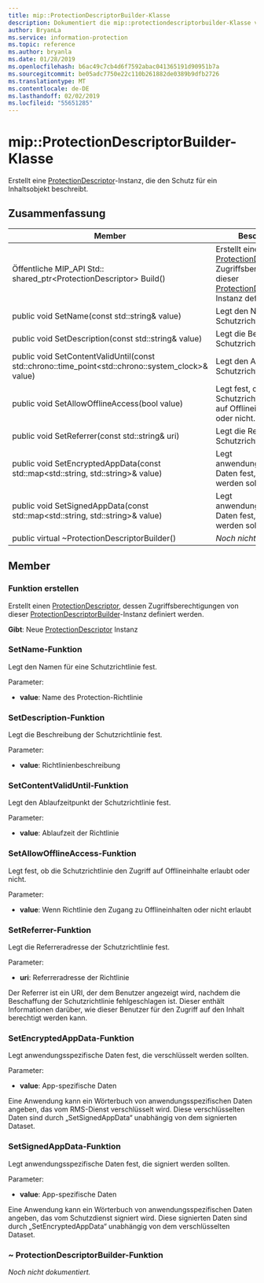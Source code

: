 ```yaml
---
title: mip::ProtectionDescriptorBuilder-Klasse
description: Dokumentiert die mip::protectiondescriptorbuilder-Klasse von der Microsoft Information Protection (MIP) SDK.
author: BryanLa
ms.service: information-protection
ms.topic: reference
ms.author: bryanla
ms.date: 01/28/2019
ms.openlocfilehash: b6ac49c7cb4d6f7592abac041365191d90951b7a
ms.sourcegitcommit: be05adc7750e22c110b261882de0389b9dfb2726
ms.translationtype: MT
ms.contentlocale: de-DE
ms.lasthandoff: 02/02/2019
ms.locfileid: "55651285"
---
```

# <a name="class-mipprotectiondescriptorbuilder"></a>mip::ProtectionDescriptorBuilder-Klasse 
Erstellt eine [ProtectionDescriptor](class_mip_protectiondescriptor.md)-Instanz, die den Schutz für ein Inhaltsobjekt beschreibt.
  
## <a name="summary"></a>Zusammenfassung
 Member                        | Beschreibungen                                
--------------------------------|---------------------------------------------
Öffentliche MIP_API Std:: shared_ptr\<ProtectionDescriptor\> Build()  |  Erstellt einen [ProtectionDescriptor](class_mip_protectiondescriptor.md), dessen Zugriffsberechtigungen von dieser [ProtectionDescriptorBuilder](class_mip_protectiondescriptorbuilder.md)-Instanz definiert werden.
public void SetName(const std::string& value)  |  Legt den Namen für eine Schutzrichtlinie fest.
public void SetDescription(const std::string& value)  |  Legt die Beschreibung der Schutzrichtlinie fest.
public void SetContentValidUntil(const std::chrono::time_point\<std::chrono::system_clock\>& value)  |  Legt den Ablaufzeitpunkt der Schutzrichtlinie fest.
public void SetAllowOfflineAccess(bool value)  |  Legt fest, ob die Schutzrichtlinie den Zugriff auf Offlineinhalte erlaubt oder nicht.
public void SetReferrer(const std::string& uri)  |  Legt die Referreradresse der Schutzrichtlinie fest.
public void SetEncryptedAppData(const std::map\<std::string, std::string\>& value)  |  Legt anwendungsspezifische Daten fest, die verschlüsselt werden sollten.
public void SetSignedAppData(const std::map\<std::string, std::string\>& value)  |  Legt anwendungsspezifische Daten fest, die signiert werden sollten.
public virtual ~ProtectionDescriptorBuilder()  | _Noch nicht dokumentiert._
  
## <a name="members"></a>Member
  
### <a name="build-function"></a>Funktion erstellen
Erstellt einen [ProtectionDescriptor](class_mip_protectiondescriptor.md), dessen Zugriffsberechtigungen von dieser [ProtectionDescriptorBuilder](class_mip_protectiondescriptorbuilder.md)-Instanz definiert werden.

  
**Gibt**: Neue [ProtectionDescriptor](class_mip_protectiondescriptor.md) Instanz
  
### <a name="setname-function"></a>SetName-Funktion
Legt den Namen für eine Schutzrichtlinie fest.

Parameter:  
* **value**: Name des Protection-Richtlinie


  
### <a name="setdescription-function"></a>SetDescription-Funktion
Legt die Beschreibung der Schutzrichtlinie fest.

Parameter:  
* **value**: Richtlinienbeschreibung


  
### <a name="setcontentvaliduntil-function"></a>SetContentValidUntil-Funktion
Legt den Ablaufzeitpunkt der Schutzrichtlinie fest.

Parameter:  
* **value**: Ablaufzeit der Richtlinie


  
### <a name="setallowofflineaccess-function"></a>SetAllowOfflineAccess-Funktion
Legt fest, ob die Schutzrichtlinie den Zugriff auf Offlineinhalte erlaubt oder nicht.

Parameter:  
* **value**: Wenn Richtlinie den Zugang zu Offlineinhalten oder nicht erlaubt


  
### <a name="setreferrer-function"></a>SetReferrer-Funktion
Legt die Referreradresse der Schutzrichtlinie fest.

Parameter:  
* **uri**: Referreradresse der Richtlinie


Der Referrer ist ein URI, der dem Benutzer angezeigt wird, nachdem die Beschaffung der Schutzrichtlinie fehlgeschlagen ist. Dieser enthält Informationen darüber, wie dieser Benutzer für den Zugriff auf den Inhalt berechtigt werden kann.
  
### <a name="setencryptedappdata-function"></a>SetEncryptedAppData-Funktion
Legt anwendungsspezifische Daten fest, die verschlüsselt werden sollten.

Parameter:  
* **value**: App-spezifische Daten


Eine Anwendung kann ein Wörterbuch von anwendungsspezifischen Daten angeben, das vom RMS-Dienst verschlüsselt wird. Diese verschlüsselten Daten sind durch „SetSignedAppData“ unabhängig von dem signierten Dataset.
  
### <a name="setsignedappdata-function"></a>SetSignedAppData-Funktion
Legt anwendungsspezifische Daten fest, die signiert werden sollten.

Parameter:  
* **value**: App-spezifische Daten


Eine Anwendung kann ein Wörterbuch von anwendungsspezifischen Daten angeben, das vom Schutzdienst signiert wird. Diese signierten Daten sind durch „SetEncryptedAppData“ unabhängig von dem verschlüsselten Dataset.
  
### <a name="protectiondescriptorbuilder-function"></a>~ ProtectionDescriptorBuilder-Funktion
_Noch nicht dokumentiert._
